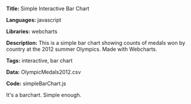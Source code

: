 **Title:** Simple Interactive Bar Chart 

**Languages:** javascript

**Libraries:** webcharts

**Description:** This is a simple bar chart showing counts of medals won by country at the 2012 summer Olympics. Made with Webcharts.

**Tags:** interactive, bar chart 

**Data:** OlympicMedals2012.csv

**Code:** simpleBarChart.js

[comment]: <> (---END OF HEADER---)

It's a barchart. Simple enough.